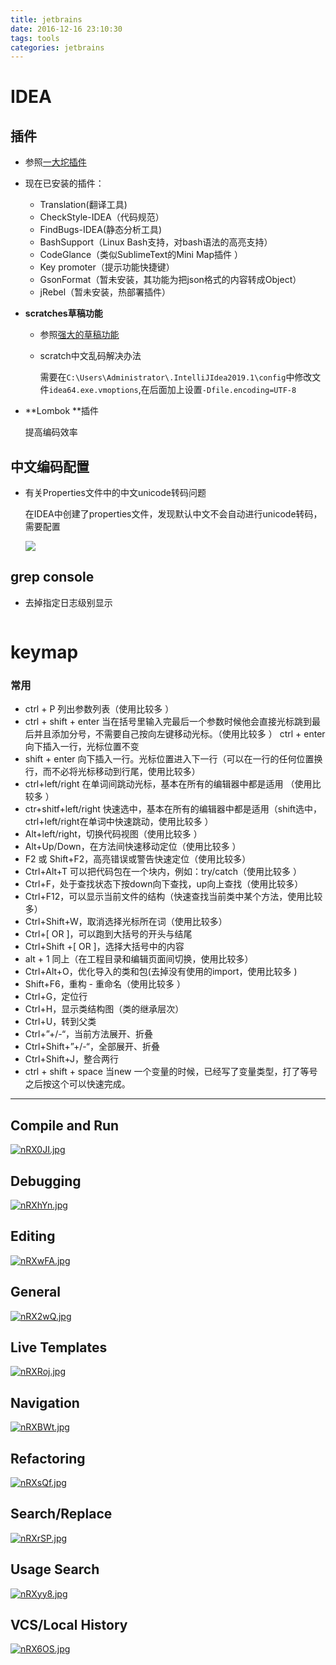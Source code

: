 ```yaml
---
title: jetbrains
date: 2016-12-16 23:10:30
tags: tools
categories: jetbrains
---
```


# IDEA

## 插件

- 参照[一大坨插件](https://blog.csdn.net/q547550831/article/details/79129311)

- 现在已安装的插件：
  
  - Translation(翻译工具)
  - CheckStyle-IDEA（代码规范）
  - FindBugs-IDEA(静态分析工具)
  - BashSupport（Linux Bash支持，对bash语法的高亮支持）
  - CodeGlance（类似SublimeText的Mini Map插件 ）
  - Key promoter（提示功能快捷键）
  - GsonFormat（暂未安装，其功能为把json格式的内容转成Object）
  - jRebel（暂未安装，热部署插件）

- **scratches草稿功能**
  
  - 参照[强大的草稿功能](https://blog.csdn.net/theape/article/details/70194185)
  
  - scratch中文乱码解决办法
    
    需要在`C:\Users\Administrator\.IntelliJIdea2019.1\config`中修改文件`idea64.exe.vmoptions`,在后面加上设置`-Dfile.encoding=UTF-8`

- **Lombok **插件
  
  提高编码效率

## 中文编码配置

- 有关Properties文件中的中文unicode转码问题
  
  在IDEA中创建了properties文件，发现默认中文不会自动进行unicode转码，需要配置
  
  ![](https://i.imgur.com/W2a0nMR.jpg)

## grep console

- 去掉指定日志级别显示
  
  ![]()

# keymap

### 常用

- ctrl + P
  列出参数列表（使用比较多 ）
- ctrl + shift + enter
  当在括号里输入完最后一个参数时候他会直接光标跳到最后并且添加分号，不需要自己按向左键移动光标。（使用比较多 ）
  ctrl + enter 向下插入一行，光标位置不变
- shift + enter
  向下插入一行。光标位置进入下一行（可以在一行的任何位置换行，而不必将光标移动到行尾，使用比较多）
- ctrl+left/right
  在单词间跳动光标，基本在所有的编辑器中都是适用 （使用比较多 ）
- ctr+shitf+left/right
  快速选中，基本在所有的编辑器中都是适用（shift选中，ctrl+left/right在单词中快速跳动，使用比较多 ）
- Alt+left/right，切换代码视图（使用比较多 ）
- Alt+Up/Down，在方法间快速移动定位（使用比较多 ）
- F2 或 Shift+F2，高亮错误或警告快速定位（使用比较多）
- Ctrl+Alt+T
  可以把代码包在一个块内，例如：try/catch（使用比较多 ）
- Ctrl+F，处于查找状态下按down向下查找，up向上查找（使用比较多）
- Ctrl+F12，可以显示当前文件的结构（快速查找当前类中某个方法，使用比较多）
- Ctrl+Shift+W，取消选择光标所在词（使用比较多）
- Ctrl+[ OR ]，可以跑到大括号的开头与结尾
- Ctrl+Shift +[ OR ]，选择大括号中的内容
- alt + 1 同上（在工程目录和编辑页面间切换，使用比较多）
- Ctrl+Alt+O，优化导入的类和包(去掉没有使用的import，使用比较多 )
- Shift+F6，重构 - 重命名（使用比较多 ）
- Ctrl+G，定位行
- Ctrl+H，显示类结构图（类的继承层次）
- Ctrl+U，转到父类
- Ctrl+”+/-“，当前方法展开、折叠
- Ctrl+Shift+”+/-“，全部展开、折叠
- Ctrl+Shift+J，整合两行
- ctrl + shift + space
  当new 一个变量的时候，已经写了变量类型，打了等号之后按这个可以快速完成。



---

## Compile and Run

[![nRX0JI.jpg](https://s2.ax1x.com/2019/09/16/nRX0JI.jpg)](https://imgchr.com/i/nRX0JI)

## Debugging

[![nRXhYn.jpg](https://s2.ax1x.com/2019/09/16/nRXhYn.jpg)](https://imgchr.com/i/nRXhYn)

## Editing

[![nRXwFA.jpg](https://s2.ax1x.com/2019/09/16/nRXwFA.jpg)](https://imgchr.com/i/nRXwFA)

## General

[![nRX2wQ.jpg](https://s2.ax1x.com/2019/09/16/nRX2wQ.jpg)](https://imgchr.com/i/nRX2wQ)

## Live Templates

[![nRXRoj.jpg](https://s2.ax1x.com/2019/09/16/nRXRoj.jpg)](https://imgchr.com/i/nRXRoj)

## Navigation

[![nRXBWt.jpg](https://s2.ax1x.com/2019/09/16/nRXBWt.jpg)](https://imgchr.com/i/nRXBWt)

## Refactoring

[![nRXsQf.jpg](https://s2.ax1x.com/2019/09/16/nRXsQf.jpg)](https://imgchr.com/i/nRXsQf)

## Search/Replace

[![nRXrSP.jpg](https://s2.ax1x.com/2019/09/16/nRXrSP.jpg)](https://imgchr.com/i/nRXrSP)

## Usage Search

[![nRXyy8.jpg](https://s2.ax1x.com/2019/09/16/nRXyy8.jpg)](https://imgchr.com/i/nRXyy8)

## VCS/Local History

[![nRX6OS.jpg](https://s2.ax1x.com/2019/09/16/nRX6OS.jpg)](https://imgchr.com/i/nRX6OS)

